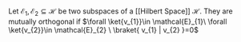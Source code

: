 Let $\mathcal{E}_{1},\mathcal{E_{2}}\subseteq \mathcal{H}$ be two subspaces of a [[Hilbert Space]] $\mathcal{H}$.
They are mutually orthogonal if $\forall \ket{v_{1}}\in \mathcal{E}_{1}\ \forall \ket{v_{2}}\in \mathcal{E}_{2} \ \braket{ v_{1} | v_{2} }=0$

